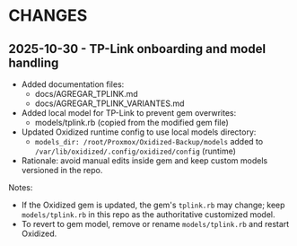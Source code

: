 CHANGES
=======

2025-10-30 - TP-Link onboarding and model handling
-------------------------------------------------
- Added documentation files:
  - docs/AGREGAR_TPLINK.md
  - docs/AGREGAR_TPLINK_VARIANTES.md
- Added local model for TP-Link to prevent gem overwrites:
  - models/tplink.rb (copied from the modified gem file)
- Updated Oxidized runtime config to use local models directory:
  - `models_dir: /root/Proxmox/Oxidized-Backup/models` added to `/var/lib/oxidized/.config/oxidized/config` (runtime)
- Rationale: avoid manual edits inside gem and keep custom models versioned in the repo.

Notes:
- If the Oxidized gem is updated, the gem's `tplink.rb` may change; keep `models/tplink.rb` in this repo as the authoritative customized model.
- To revert to gem model, remove or rename `models/tplink.rb` and restart Oxidized.
